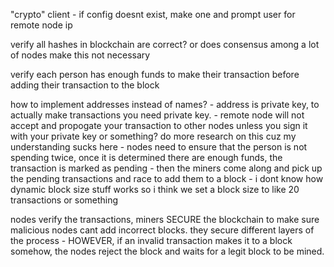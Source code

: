 "crypto" client - if config doesnt exist, make one and prompt user for remote node ip

verify all hashes in blockchain are correct? or does consensus among a lot of nodes make this not necessary

verify each person has enough funds to make their transaction before adding their transaction to the block

how to implement addresses instead of names?
	- address is private key, to actually make transactions you need private key.
	- remote node will not accept and propogate your transaction to other nodes unless you sign it with your private key or something? do more research on this cuz my understanding sucks here
	- nodes need to ensure that the person is not spending twice, once it is determined there are enough funds, the transaction is marked as pending
	- then the miners come along and pick up the pending transactions and race to add them to a block
	- i dont know how dynamic block size stuff works so i think we set a block size to like 20 transactions or something

nodes verify the transactions, miners SECURE the blockchain to make sure malicious nodes cant add incorrect blocks. they secure different layers of the process
	- HOWEVER, if an invalid transaction makes it to a block somehow, the nodes reject the block and waits for a legit block to be mined.
